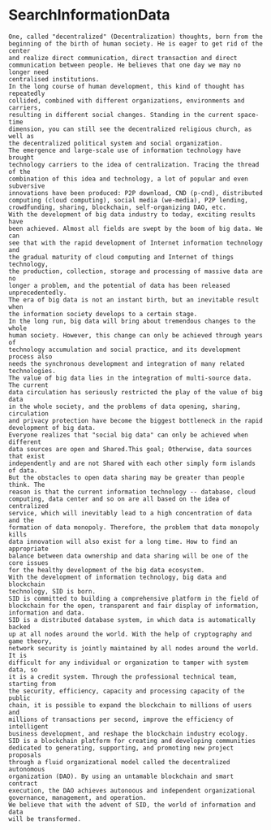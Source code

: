 # SearchInformationData

    One, called "decentralized" (Decentralization) thoughts, born from the
    beginning of the birth of human society. He is eager to get rid of the center
    and realize direct communication, direct transaction and direct
    communication between people. He believes that one day we may no longer need
    centralised institutions.
    In the long course of human development, this kind of thought has repeatedly
    collided, combined with different organizations, environments and carriers,
    resulting in different social changes. Standing in the current space-time
    dimension, you can still see the decentralized religious church, as well as
    the decentralized political system and social organization.
    The emergence and large-scale use of information technology have brought
    technology carriers to the idea of centralization. Tracing the thread of the
    combination of this idea and technology, a lot of popular and even subversive
    innovations have been produced: P2P download, CND (p-cnd), distributed
    computing (cloud computing), social media (we-media), P2P lending,
    crowdfunding, sharing, blockchain, self-organizing DAO, etc.
    With the development of big data industry to today, exciting results have
    been achieved. Almost all fields are swept by the boom of big data. We can
    see that with the rapid development of Internet information technology and
    the gradual maturity of cloud computing and Internet of things technology,
    the production, collection, storage and processing of massive data are no
    longer a problem, and the potential of data has been released unprecedentedly.
    The era of big data is not an instant birth, but an inevitable result when
    the information society develops to a certain stage.
    In the long run, big data will bring about tremendous changes to the whole
    human society. However, this change can only be achieved through years of
    technology accumulation and social practice, and its development process also
    needs the synchronous development and integration of many related
    technologies.
    The value of big data lies in the integration of multi-source data. The current
    data circulation has seriously restricted the play of the value of big data
    in the whole society, and the problems of data opening, sharing, circulation
    and privacy protection have become the biggest bottleneck in the rapid
    development of big data.
    Everyone realizes that "social big data" can only be achieved when different
    data sources are open and Shared.This goal; Otherwise, data sources that exist
    independently and are not Shared with each other simply form islands of data.
    But the obstacles to open data sharing may be greater than people think. The
    reason is that the current information technology -- database, cloud
    computing, data center and so on are all based on the idea of centralized
    service, which will inevitably lead to a high concentration of data and the
    formation of data monopoly. Therefore, the problem that data monopoly kills
    data innovation will also exist for a long time. How to find an appropriate
    balance between data ownership and data sharing will be one of the core issues
    for the healthy development of the big data ecosystem.
    With the development of information technology, big data and blockchain
    technology, SID is born.
    SID is committed to building a comprehensive platform in the field of
    blockchain for the open, transparent and fair display of information,
    information and data.
    SID is a distributed database system, in which data is automatically backed
    up at all nodes around the world. With the help of cryptography and game theory,
    network security is jointly maintained by all nodes around the world. It is
    difficult for any individual or organization to tamper with system data, so
    it is a credit system. Through the professional technical team, starting from
    the security, efficiency, capacity and processing capacity of the public
    chain, it is possible to expand the blockchain to millions of users and
    millions of transactions per second, improve the efficiency of intelligent
    business development, and reshape the blockchain industry ecology.
    SID is a blockchain platform for creating and developing communities
    dedicated to generating, supporting, and promoting new project proposals
    through a fluid organizational model called the decentralized autonomous
    organization (DAO). By using an untamable blockchain and smart contract
    execution, the DAO achieves autonoous and independent organizational
    governance, management, and operation.
    We believe that with the advent of SID, the world of information and data
    will be transformed.